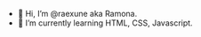 - 👋 Hi, I’m @raexune aka Ramona.
- 🌱 I’m currently learning HTML, CSS, Javascript.

<!---
raexune/raexune is a ✨ special ✨ repository because its `README.md` (this file) appears on your GitHub profile.
You can click the Preview link to take a look at your changes.
--->
